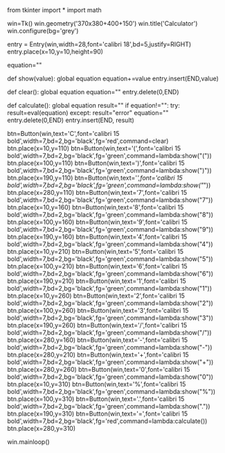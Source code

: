 from tkinter import *
import math

win=Tk()
win.geometry('370x380+400+150')
win.title('Calculator')
win.configure(bg='grey')

entry = Entry(win,width=28,font='calibri 18',bd=5,justify=RIGHT)
entry.place(x=10,y=10,height=90)

equation=""

def show(value):
    global equation
    equation+=value
    entry.insert(END,value)

def clear():
    global equation
    equation=""
    entry.delete(0,END)

def calculate():
    global equation
    result=""
    if equation!="":
        try:
            result=eval(equation)
        except:
            result="error"
            equation=""
    entry.delete(0,END)
    entry.insert(END, result)

btn=Button(win,text='C',font='calibri 15 bold',width=7,bd=2,bg='black',fg='red',command=clear)
btn.place(x=10,y=110)
btn=Button(win,text='(',font='calibri 15 bold',width=7,bd=2,bg='black',fg='green',command=lambda:show("("))
btn.place(x=100,y=110)
btn=Button(win,text=')',font='calibri 15 bold',width=7,bd=2,bg='black',fg='green',command=lambda:show(")"))
btn.place(x=190,y=110)
btn=Button(win,text='*',font='calibri 15 bold',width=7,bd=2,bg='black',fg='green',command=lambda:show("*"))
btn.place(x=280,y=110)
btn=Button(win,text='7',font='calibri 15 bold',width=7,bd=2,bg='black',fg='green',command=lambda:show("7"))
btn.place(x=10,y=160)
btn=Button(win,text='8',font='calibri 15 bold',width=7,bd=2,bg='black',fg='green',command=lambda:show("8"))
btn.place(x=100,y=160)
btn=Button(win,text='9',font='calibri 15 bold',width=7,bd=2,bg='black',fg='green',command=lambda:show("9"))
btn.place(x=190,y=160)
btn=Button(win,text='4',font='calibri 15 bold',width=7,bd=2,bg='black',fg='green',command=lambda:show("4"))
btn.place(x=10,y=210)
btn=Button(win,text='5',font='calibri 15 bold',width=7,bd=2,bg='black',fg='green',command=lambda:show("5"))
btn.place(x=100,y=210)
btn=Button(win,text='6',font='calibri 15 bold',width=7,bd=2,bg='black',fg='green',command=lambda:show("6"))
btn.place(x=190,y=210)
btn=Button(win,text='1',font='calibri 15 bold',width=7,bd=2,bg='black',fg='green',command=lambda:show("1"))
btn.place(x=10,y=260)
btn=Button(win,text='2',font='calibri 15 bold',width=7,bd=2,bg='black',fg='green',command=lambda:show("2"))
btn.place(x=100,y=260)
btn=Button(win,text='3',font='calibri 15 bold',width=7,bd=2,bg='black',fg='green',command=lambda:show("3"))
btn.place(x=190,y=260)
btn=Button(win,text='/',font='calibri 15 bold',width=7,bd=2,bg='black',fg='green',command=lambda:show("/"))
btn.place(x=280,y=160)
btn=Button(win,text='-',font='calibri 15 bold',width=7,bd=2,bg='black',fg='green',command=lambda:show("-"))
btn.place(x=280,y=210)
btn=Button(win,text='+',font='calibri 15 bold',width=7,bd=2,bg='black',fg='green',command=lambda:show("+"))
btn.place(x=280,y=260)
btn=Button(win,text='0',font='calibri 15 bold',width=7,bd=2,bg='black',fg='green',command=lambda:show("0"))
btn.place(x=10,y=310)
btn=Button(win,text='%',font='calibri 15 bold',width=7,bd=2,bg='black',fg='green',command=lambda:show("%"))
btn.place(x=100,y=310)
btn=Button(win,text='.',font='calibri 15 bold',width=7,bd=2,bg='black',fg='green',command=lambda:show("."))
btn.place(x=190,y=310)
btn=Button(win,text='=',font='calibri 15 bold',width=7,bd=2,bg='black',fg='red',command=lambda:calculate())
btn.place(x=280,y=310)

win.mainloop()
